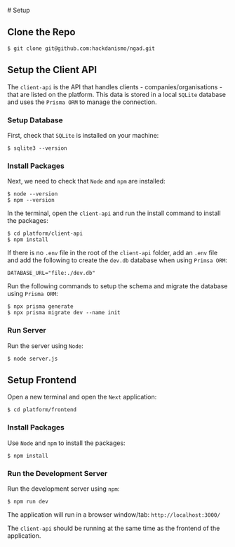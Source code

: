 # Setup

## Clone the Repo

```shell
$ git clone git@github.com:hackdanismo/ngad.git
```

## Setup the Client API
The `client-api` is the API that handles clients - companies/organisations - that are listed on the platform. This data is stored in a local `SQLite` database and uses the `Prisma ORM` to manage the connection.

### Setup Database
First, check that `SQLite` is installed on your machine:

```shell
$ sqlite3 --version
```

### Install Packages
Next, we need to check that `Node` and `npm` are installed:

```shell
$ node --version
$ npm --version
```

In the terminal, open the `client-api` and run the install command to install the packages:

```shell
$ cd platform/client-api
$ npm install
```

If there is no `.env` file in the root of the `client-api` folder, add an `.env` file and add the following to create the `dev.db` database when using `Primsa ORM`:

```
DATABASE_URL="file:./dev.db"
```

Run the following commands to setup the schema and migrate the database using `Prisma ORM`:

```shell
$ npx prisma generate
$ npx prisma migrate dev --name init
```

### Run Server
Run the server using `Node`:

```shell
$ node server.js
```

## Setup Frontend
Open a new terminal and open the `Next` application:

```shell
$ cd platform/frontend
```

### Install Packages
Use `Node` and `npm` to install the packages:

```shell
$ npm install
```

### Run the Development Server
Run the development server using `npm`:

```shell
$ npm run dev
```

The application will run in a browser window/tab: `http://localhost:3000/`

The `client-api` should be running at the same time as the frontend of the application.